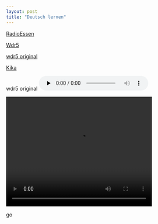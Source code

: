 ```yaml
---
layout: post
title: "Deutsch lernen"
---
```


[RadioEssen](http://edge.live.mp3.mdn.newmedia.nacamar.net/ps-radioessen_mobile/livestream.aac)


[Wdr5](http://wdr5-lh.akamaihd.net/i/wdr_wdr5@384698/index_1_a-p.m3u8?sd=10&rebase=on)

[wdr5 original](http://www.wdr.de/wdrlive/media/hls/wdr5.m3u8)


[Kika](http://livegeo.kika.de/i/livetvkika_de@75114/master.m3u8)





wdr5 original <audio controls="controls" preload="none" style="height:40px;" src="http://www.wdr.de/wdrlive/media/hls/wdr5.m3u8" >



<video controls="controls" src="http://kika_geo-lh.akamaihd.net/i/livetvkika_de@75114/index_3776_av-p.m3u8" height="300" width="400"></video>

go
